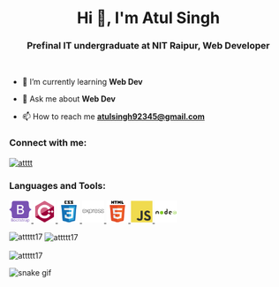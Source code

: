 

<h1 align="center">Hi 👋, I'm Atul Singh</h1>
<h3 align="center">Prefinal IT undergraduate at NIT Raipur, Web Developer</h3>
<img src"https://media.giphy.com/media/765ccrAiB0g9z6EApL/giphy.gif"/>

- 🌱 I’m currently learning **Web Dev**

- 💬 Ask me about **Web Dev**

- 📫 How to reach me **atulsingh92345@gmail.com**

<h3 align="left">Connect with me:</h3>
<p align="left">
<a href="https://www.codechef.com/users/atttt" target="blank"><img align="center" src="https://cdn.jsdelivr.net/npm/simple-icons@3.1.0/icons/codechef.svg" alt="atttt" height="30" width="40" /></a>
</p>

<h3 align="left">Languages and Tools:</h3>
<p align="left"> <a href="https://getbootstrap.com" target="_blank" rel="noreferrer"> <img src="https://raw.githubusercontent.com/devicons/devicon/master/icons/bootstrap/bootstrap-plain-wordmark.svg" alt="bootstrap" width="40" height="40"/> </a> <a href="https://www.w3schools.com/cpp/" target="_blank" rel="noreferrer"> <img src="https://raw.githubusercontent.com/devicons/devicon/master/icons/cplusplus/cplusplus-original.svg" alt="cplusplus" width="40" height="40"/> </a> <a href="https://www.w3schools.com/css/" target="_blank" rel="noreferrer"> <img src="https://raw.githubusercontent.com/devicons/devicon/master/icons/css3/css3-original-wordmark.svg" alt="css3" width="40" height="40"/> </a> <a href="https://expressjs.com" target="_blank" rel="noreferrer"> <img src="https://raw.githubusercontent.com/devicons/devicon/master/icons/express/express-original-wordmark.svg" alt="express" width="40" height="40"/> </a> <a href="https://www.w3.org/html/" target="_blank" rel="noreferrer"> <img src="https://raw.githubusercontent.com/devicons/devicon/master/icons/html5/html5-original-wordmark.svg" alt="html5" width="40" height="40"/> </a> <a href="https://developer.mozilla.org/en-US/docs/Web/JavaScript" target="_blank" rel="noreferrer"> <img src="https://raw.githubusercontent.com/devicons/devicon/master/icons/javascript/javascript-original.svg" alt="javascript" width="40" height="40"/> </a> <a href="https://nodejs.org" target="_blank" rel="noreferrer"> <img src="https://raw.githubusercontent.com/devicons/devicon/master/icons/nodejs/nodejs-original-wordmark.svg" alt="nodejs" width="40" height="40"/> </a> </p>

<p><img align="left" src="https://github-readme-stats.vercel.app/api/top-langs?username=attttt17&show_icons=true&locale=en&layout=compact" alt="attttt17" /></p>

<p>&nbsp;<img align="center" src="https://github-readme-stats.vercel.app/api?username=attttt17&show_icons=true&locale=en" alt="attttt17" /></p>

<p><img align="center" src="https://github-readme-streak-stats.herokuapp.com/?user=attttt17&" alt="attttt17" /></p>

![snake gif](https://github.com/attttt17/attttt17/blob/output/github-contribution-grid-snake.gif)

